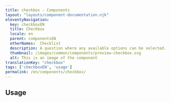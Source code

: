 ```yaml
---
title: checkbox - Components
layout: "layouts/component-documentation.njk"
eleventyNavigation:
  key: checkboxEN
  title: Checkbox
  locale: en
  parent: componentsEN
  otherNames:  Checklist
  description: A question where any available options can be selected.
  thumbnail: /images/common/components/preview-checkbox.svg
  alt: This is an image of the component
translationKey: "checkbox"
tags: ['checkboxEN', 'usage']
permalink: /en/components/checkbox/
---
```


## Usage